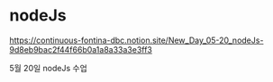 # nodeJs

https://continuous-fontina-dbc.notion.site/New_Day_05-20_nodeJs-9d8eb9bac2f44f66b0a1a8a33a3e3ff3

5월 20일 nodeJs 수업
